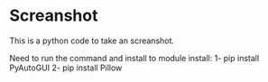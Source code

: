 # Screanshot
This is a python code to take an screanshot.

Need to run the command and install to module install: 
1- pip install PyAutoGUI
2- pip install Pillow
